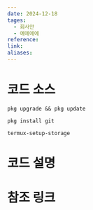 ```yaml
---
date: 2024-12-18
tages:
  - 회사안
  - 예에에에
reference: 
link: 
aliases:
---
```



# 코드 소스
```shell
pkg upgrade && pkg update

pkg install git

termux-setup-storage
```

# 코드 설명

# 참조 링크